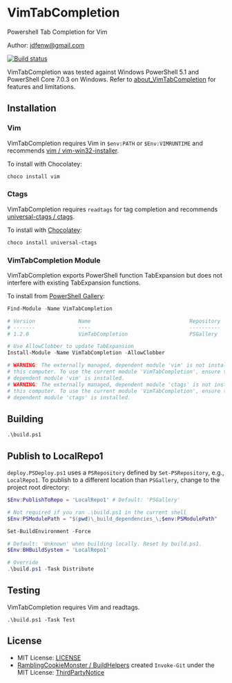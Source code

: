 # VimTabCompletion

Powershell Tab Completion for Vim

Author: jdfenw@gmail.com

[![Build status](https://ci.appveyor.com/api/projects/status/jonu96qiyjhqknba?svg=true)](https://ci.appveyor.com/project/jfishe/vimtabcompletion)

VimTabCompletion was tested against Windows PowerShell 5.1 and PowerShell Core
7.0.3 on Windows. Refer to
[about_VimTabCompletion](VimTabCompletion/en-US/about_VimTabCompletion) for
features and limitations.

## Installation

### Vim

VimTabCompletion requires Vim in `$env:PATH` or `$Env:VIMRUNTIME` and recommends
[vim / vim-win32-installer](https://github.com/vim/vim-win32-installer).

To install with Chocolatey:

```PowerShell
choco install vim
```

### Ctags

VimTabCompletion requires `readtags` for tag completion and recommends
[universal-ctags / ctags](https://github.com/universal-ctags/ctags).

To install with [Chocolatey](https://chocolatey.org/):

```PowerShell
choco install universal-ctags
```

### VimTabCompletion Module

VimTabCompletion exports PowerShell function TabExpansion but does not
interfere with existing TabExpansion functions.

To install from [PowerShell Gallery](https://go.microsoft.com/fwlink/?linkid=2118474):

```PowerShell
Find-Module -Name VimTabCompletion

# Version              Name                                Repository
# -------              ----                                ----------
# 1.2.0                VimTabCompletion                    PSGallery

# Use AllowClobber to update TabExpansion
Install-Module -Name VimTabCompletion -AllowClobber

# WARNING: The externally managed, dependent module 'vim' is not installed on
# this computer. To use the current module 'VimTabCompletion', ensure that its
# dependent module 'vim' is installed.
# WARNING: The externally managed, dependent module 'ctags' is not installed on
# this computer. To use the current module 'VimTabCompletion', ensure that its
# dependent module 'ctags' is installed.
```

## Building

`.\build.ps1`

## Publish to LocalRepo1

`deploy.PSDeploy.ps1` uses a `PSRepository` defined by `Set-PSRepository`, e.g.,
`LocalRepo1`. To publish to a different location than `PSGallery`, change to
the project root directory:

``` powershell
$Env:PublishToRepo = 'LocalRepo1' # Default: 'PSGallery'

# Not required if you ran .\build.ps1 in the current shell
$Env:PSModulePath = "$(pwd)\_build_dependencies_\;$env:PSModulePath"

Set-BuildEnvironment -Force

# Default: 'Unknown' when building locally. Reset by build.ps1.
$Env:BHBuildSystem = 'LocalRepo1'

# Override
.\build.ps1 -Task Distribute
```

## Testing

VimTabCompletion requires Vim and readtags.

`.\build.ps1 -Task Test`

## License

- MIT License: [LICENSE](LICENSE)
- [RamblingCookieMonster / BuildHelpers](https://github.com/RamblingCookieMonster/BuildHelpers)
  created `Invoke-Git` under the MIT License:
  [ThirdPartyNotice](ThirdPartyNotice.md#invoke-git)
